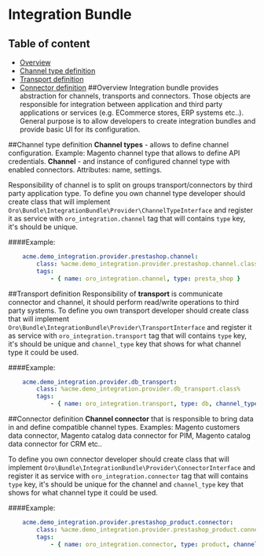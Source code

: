 Integration Bundle
========
Table of content
-----------------
- [Overview](#overview)
- [Channel type definition](#channel-type-definition)
- [Transport definition](#trasport-definition)
- [Connector definition](#connector-definition)
##Overview
Integration bundle provides abstraction for channels, transports and connectors. Those objects are responsible for integration between application and third party applications or services (e.g. ECommerce stores, ERP systems etc..).
General purpose is to allow developers to create integration bundles and provide basic UI for its configuration.

##Channel type definition
**Channel types** - allows to define channel configuration. Example: Magento channel type that allows to define API credentials.
**Channel** - and instance of configured channel type with enabled connectors. Attributes: name, settings.

Responsibility of channel is to split on groups transport/connectors by third party application type.
To define you own channel type developer should create class that will implement `Oro\Bundle\IntegrationBundle\Provider\ChannelTypeInterface` and register it as service with `oro_integration.channel` tag that will contains `type` key, it's should be unique.

####Example:
``` yaml
    acme.demo_integration.provider.prestashop.channel:
        class: %acme.demo_integration.provider.prestashop.channel.class%
        tags:
            - { name: oro_integration.channel, type: presta_shop }
```

##Transport definition
Responsibility of **transport** is communicate connector and channel, it should perform read/write operations to third party systems.
To define you own transport developer should create class that will implement `Oro\Bundle\IntegrationBundle\Provider\TransportInterface` and register it as service with `oro_integration.transport` tag that will contains `type` key, it's should be unique and `channel_type` key that shows for what channel type it could be used.

####Example:
``` yaml
    acme.demo_integration.provider.db_transport:
        class: %acme.demo_integration.provider.db_transport.class%
        tags:
            - { name: oro_integration.transport, type: db, channel_type: presta_shop }
```

##Connector definition
**Channel connector** that is responsible to bring data in and define compatible channel types. Examples: Magento customers data connector, Magento catalog data connector for PIM, Magento catalog data connector for CRM etc..

To define you own connector developer should create class that will implement `Oro\Bundle\IntegrationBundle\Provider\ConnectorInterface` and register it as service with `oro_integration.connector` tag that will contains `type` key, it's should be unique for the channel and `channel_type` key that shows for what channel type it could be used.

####Example:
``` yaml
    acme.demo_integration.provider.prestashop_product.connector:
        class: %acme.demo_integration.provider.prestashop_product.connector.class%
        tags:
            - { name: oro_integration.connector, type: product, channel_type: presta_shop }

```
